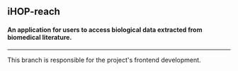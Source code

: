 ## iHOP-reach

####  An application for users to access biological data extracted from biomedical literature.

------
This branch is responsible for the project's frontend development.